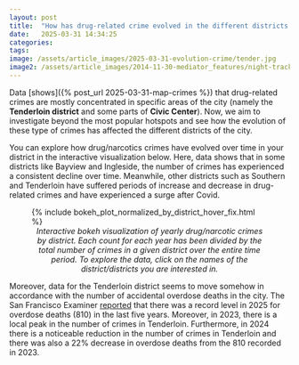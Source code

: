 ```yaml
---
layout: post
title:  "How has drug-related crime evolved in the different districts of the city?"
date:   2025-03-31 14:34:25
categories: 
tags: 
image: /assets/article_images/2025-03-31-evolution-crime/tender.jpg
image2: /assets/article_images/2014-11-30-mediator_features/night-track-mobile.JPG
---
```


Data [shows]({% post_url 2025-03-31-map-crimes %}) that drug-related crimes are mostly concentrated in specific areas of the city (namely the **Tenderloin district** and some parts of **Civic Center**). Now, we aim to investigate beyond the most popular hotspots and see how the evolution of these type of crimes has affected the different districts of the city.

You can explore how drug/narcotics crimes have evolved over time in your district in the interactive visualization below. Here, data shows that in some districts like Bayview and Ingleside, the number of crimes has experienced a consistent decline over time. Meanwhile, other districts such as Southern and Tenderloin have suffered periods of increase and decrease in drug-related crimes and have experienced a surge after Covid.

<figure>
  {% include bokeh_plot_normalized_by_district_hover_fix.html %}
  <figcaption style="text-align: center; font-style: italic;">
    Interactive bokeh visualization of yearly drug/narcotic crimes by district. Each count for each year has been divided by the total number of crimes in a given district over the entire time period. To explore the data, click on the names of the district/districts you are interested in.
  </figcaption>
</figure>

Moreover, data for the Tenderloin district seems to move somehow in accordance with the number of accidental overdose deaths in the city. The San Francisco Examiner [reported](https://www.sfexaminer.com/news/health/sf-in-2024-records-fewest-drug-overdose-deaths-since-2020/article_ac752cbe-d522-11ef-a780-8339eb5592c2.html)  that there was a record level in 2025 for overdose deaths (810) in the last five years. Moreover, in 2023, there is a local peak in the number of crimes in Tenderloin. Furthermore, in 2024 there is a noticeable reduction in the number of crimes in Tenderloin and there was also a 22% decrease in overdose deaths from the 810 recorded in 2023.



